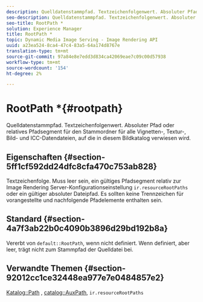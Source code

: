 ```yaml
---
description: Quelldatenstammpfad. Textzeichenfolgenwert. Absoluter Pfad oder relatives Pfadsegment für den Stammordner für alle Vignetten-, Textur-, Bild- und ICC-Datendateien, auf die in diesem Bildkatalog verwiesen wird.
seo-description: Quelldatenstammpfad. Textzeichenfolgenwert. Absoluter Pfad oder relatives Pfadsegment für den Stammordner für alle Vignetten-, Textur-, Bild- und ICC-Datendateien, auf die in diesem Bildkatalog verwiesen wird.
seo-title: RootPath *
solution: Experience Manager
title: RootPath *
topic: Dynamic Media Image Serving - Image Rendering API
uuid: a23ea524-8ca4-47c4-83a5-64a174d8767e
translation-type: tm+mt
source-git-commit: 97a84e8e7edd3d834ca42069eae7c09c00d57938
workflow-type: tm+mt
source-wordcount: '154'
ht-degree: 2%

---
```



# RootPath *{#rootpath}

Quelldatenstammpfad. Textzeichenfolgenwert. Absoluter Pfad oder relatives Pfadsegment für den Stammordner für alle Vignetten-, Textur-, Bild- und ICC-Datendateien, auf die in diesem Bildkatalog verwiesen wird.

## Eigenschaften {#section-5ff1cf592dd24dfc8cfa470c753ab828}

Textzeichenfolge. Muss leer sein, ein gültiges Pfadsegment relativ zur Image Rendering Server-Konfigurationseinstellung `ir.resourceRootPaths` oder ein gültiger absoluter Dateipfad. Es sollten keine Trennzeichen für vorangestellte und nachfolgende Pfadelemente enthalten sein.

## Standard {#section-4a7f3ab22b0c4090b3896d29bd192b8a}

Vererbt von `default::RootPath`, wenn nicht definiert. Wenn definiert, aber leer, trägt nicht zum Stammpfad der Quelldatei bei.

## Verwandte Themen {#section-92012cc1ce32448ea977e7e0484857e2}

[Katalog::Path](../../../../../ir-api/material-cat/image-rendering-api-ref/c-ir-material-catalog/c-ir-material-data-reference/r-ir-path.md#reference-59ebb624250a4965ad1737578a2ab590) ,  [catalog::AuxPath](../../../../../ir-api/material-cat/image-rendering-api-ref/c-ir-material-catalog/c-ir-material-data-reference/r-ir-auxpath.md#reference-943ad5ee3c3b4b06bbcbb005db0dc969),  `ir.resourceRootPaths`
